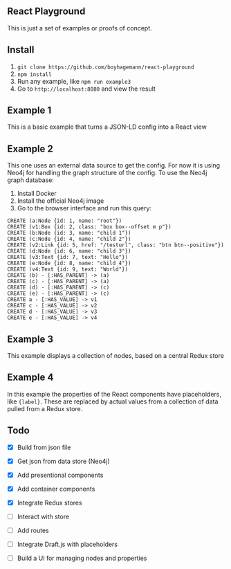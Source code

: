 React Playground
--------------------------------------------------

This is just a set of examples or proofs of concept.


## Install

1. `git clone https://github.com/boyhagemann/react-playground`
2. `npm install`
3. Run any example, like `npm run example3`
4. Go to `http://localhost:8080` and view the result

## Example 1
This is a basic example that turns a JSON-LD config into a React view

## Example 2
This one uses an external data source to get the config.
For now it is using Neo4j for handling the graph structure of the config.
To use the Neo4j graph database:
1. Install Docker
2. Install the official Neo4j image
3. Go to the browser interface and run this query:
```
CREATE (a:Node {id: 1, name: "root"})
CREATE (v1:Box {id: 2, class: "box box--offset m p"})
CREATE (b:Node {id: 3, name: "child 1"})
CREATE (c:Node {id: 4, name: "child 2"})
CREATE (v2:Link {id: 5, href: "/testurl", class: "btn btn--positive"})
CREATE (d:Node {id: 6, name: "child 3"})
CREATE (v3:Text {id: 7, text: "Hello"})
CREATE (e:Node {id: 8, name: "child 4"})
CREATE (v4:Text {id: 9, text: "World"})
CREATE (b) - [:HAS_PARENT] -> (a)
CREATE (c) - [:HAS_PARENT] -> (a)
CREATE (d) - [:HAS_PARENT] -> (c)
CREATE (e) - [:HAS_PARENT] -> (c)
CREATE a - [:HAS_VALUE] -> v1
CREATE c - [:HAS_VALUE] -> v2
CREATE d - [:HAS_VALUE] -> v3
CREATE e - [:HAS_VALUE] -> v4
```

## Example 3
This example displays a collection of nodes, based on a central Redux store

## Example 4
In this example the properties of the React components have placeholders, like `{label}`.
These are replaced by actual values from a collection of data pulled from a Redux store.


## Todo

* [x] Build from json file
* [x] Get json from data store (Neo4j)
* [x] Add presentional components
* [x] Add container components
* [x] Integrate Redux stores
* [ ] Interact with store
* [ ] Add routes
* [ ] Integrate Draft.js with placeholders
* [ ] Build a UI for managing nodes and properties


